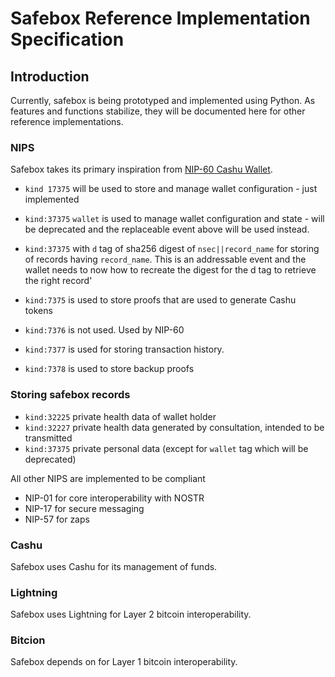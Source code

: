 # Safebox Reference Implementation Specification
## Introduction
Currently, safebox is being prototyped and implemented using Python. As features and functions stabilize, they will be documented here for other reference implementations.

### NIPS
Safebox takes its primary inspiration from [NIP-60 Cashu Wallet](https://github.com/nostr-protocol/nips/blob/master/60.md). 
 * `kind 17375` will be used to store and manage wallet configuration - just implemented
 * `kind:37375` `wallet` is used to manage wallet configuration and state - will be deprecated and the replaceable event above will be used instead.
 * `kind:37375` with `d` tag of sha256 digest of `nsec||record_name`  for storing of records having `record_name`. This is an addressable event and the wallet needs to now how to recreate the digest for the d tag to retrieve the right record'

 * `kind:7375` is used to store proofs that are used to generate Cashu tokens
 * `kind:7376` is not used. Used by NIP-60
 * `kind:7377` is used for storing transaction history.
 * `kind:7378` is used to store backup proofs

 ### Storing safebox records

 * `kind:32225` private health data of wallet holder
 * `kind:32227` private health data generated by consultation, intended to be transmitted
 * `kind:37375` private personal data (except for `wallet` tag which will be deprecated)




All other NIPS are implemented to be compliant

* NIP-01 for core interoperability with NOSTR
* NIP-17 for secure messaging
* NIP-57 for zaps

 ### Cashu
 Safebox uses Cashu for its management of funds. 

 ### Lightning
 Safebox uses Lightning for Layer 2 bitcoin interoperability.

 ### Bitcion 
Safebox depends on for Layer 1 bitcoin interoperability.